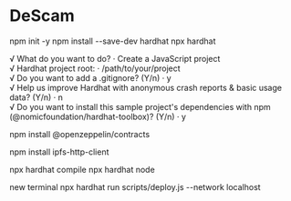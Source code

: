 # DeScam


npm init -y
npm install --save-dev hardhat
npx hardhat

√ What do you want to do? · Create a JavaScript project\
√ Hardhat project root: · /path/to/your/project\
√ Do you want to add a .gitignore? (Y/n) · y\
√ Help us improve Hardhat with anonymous crash reports & basic usage data? (Y/n) · n\
√ Do you want to install this sample project's dependencies with npm (@nomicfoundation/hardhat-toolbox)? (Y/n) · y

npm install @openzeppelin/contracts



npm install ipfs-http-client

npx hardhat compile
npx hardhat node

new terminal
npx hardhat run scripts/deploy.js --network localhost
